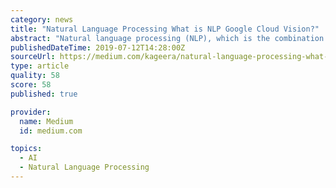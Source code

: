 ```yaml
---
category: news
title: "Natural Language Processing What is NLP Google Cloud Vision?"
abstract: "Natural language processing (NLP), which is the combination of machine learning and linguistics, has become one of the most heavily researched subjects in the field of artificial intelligence. In the last few years, many new milestones have been reached ..."
publishedDateTime: 2019-07-12T14:28:00Z
sourceUrl: https://medium.com/kageera/natural-language-processing-what-is-nlp-google-cloud-vision-43b42e416f92
type: article
quality: 58
score: 58
published: true

provider:
  name: Medium
  id: medium.com

topics:
  - AI
  - Natural Language Processing
---
```

